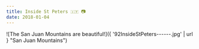 ```yaml
---
title: Inside St Peters 🇮🇹 📷
date: 2018-01-04
---
```


![The San Juan Mountains are beautiful!]({ '92InsideStPeters------.jpg' | url } "San Juan Mountains")
<br>
</center>